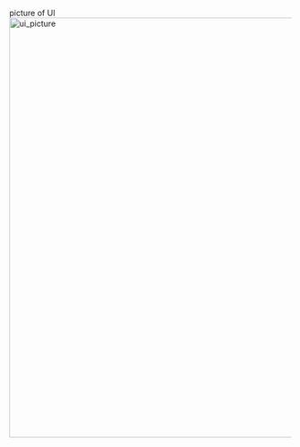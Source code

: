 picture of UI
<img width="750" alt="ui_picture" src="https://github.com/user-attachments/assets/a8f84da4-8496-47a9-91f6-90d4d9272639" />
